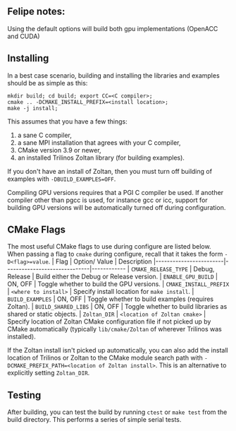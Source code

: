 Felipe notes:
-------------
Using the default options will build both gpu implementations (OpenACC and CUDA)

Installing
----------

In a best case scenario, building and installing the libraries and examples should be as simple as this:

    mkdir build; cd build; export CC=<C compiler>;
    cmake .. -DCMAKE_INSTALL_PREFIX=<install location>;
    make -j install;

This assumes that you have a few things:
1. a sane C compiler,
2. a sane MPI installation that agrees with your C compiler,
3. CMake version 3.9 or newer,
4. an installed Trilinos Zoltan library (for building examples).

If you don't have an install of Zoltan, then you must turn off building of
examples with `-DBUILD_EXAMPLES=OFF`.

Compiling GPU versions requires that a PGI C compiler be used. If another compiler
other than pgcc is used, for instance gcc or icc, support for building GPU versions
will be automatically turned off during configuration.

CMake Flags
-----------
The most useful CMake flags to use during configure are listed below. When passing a flag
to `cmake` during configure, recall that it takes the form `-D<flag>=value`.
| Flag                   | Option/ Value                | Description
|------------------------|------------------------------|------------
| `CMAKE_RELEASE_TYPE`   | Debug, Release               | Build either the Debug or Release version.
| `ENABLE_GPU_BUILD`     | ON, OFF                      | Toggle whether to build the GPU versions.
| `CMAKE_INSTALL_PREFIX` | `<where to install>`         | Specify install location for `make install`.
| `BUILD_EXAMPLES`       | ON, OFF                      | Toggle whether to build examples (requires Zoltan).
| `BUILD_SHARED_LIBS`    | ON, OFF                      | Toggle whether to build libraries as shared or static objects.
| `Zoltan_DIR`           | `<location of Zoltan cmake>` | Specify location of Zoltan CMake configuration file if not picked up by CMake automatically (typically `lib/cmake/Zoltan` of wherever Trilinos was installed).
 
 If the Zoltan install isn't picked up automatically, you can also add the install location of Trilinos or Zoltan to the CMake module search path with `-DCMAKE_PREFIX_PATH=<location of Zoltan install>`. This is an alternative to explicitly setting `Zoltan_DIR`.
    
Testing
-------
After building, you can test the build by running `ctest` or `make test` from the build
directory. This performs a series of simple serial tests.
